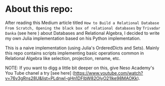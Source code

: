 # About this repo:

After reading this Medium article titled `How to Build a Relational Database From Scratch,
Opening the black box of relational databases` by `Trivadar Danka` (see here ) about Databases and Relational Algebra, I decided
to write my own Julia implementation based on his Python implementation.

This is a naive implementation (using Julia's OrderedDicts and Sets). Mainly this repo contains scripts implementing basic operations common in Relational Algebra like selection, projection, rename, etc. 

NOTE: If you want to digg a little bit deeper on this, give Neso Academy's You Tube chanel a try [see here] (https://www.youtube.com/watch?v=76v3gRns28U&list=PLdnwl-gHn1DFIbW82OIyO21lke98MAOKk).